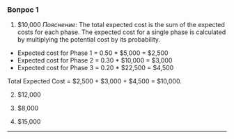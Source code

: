 ### Вопрос 1
1) $10,000
_Пояснение_: The total expected cost is the sum of the expected costs for each phase. The expected cost for a single phase is calculated by multiplying the potential cost by its probability.
- Expected cost for Phase 1 = 0.50 * $5,000 = $2,500
- Expected cost for Phase 2 = 0.30 * $10,000 = $3,000
- Expected cost for Phase 3 = 0.20 * $22,500 = $4,500

Total Expected Cost = $2,500 + $3,000 + $4,500 = $10,000.

2) $12,000

3) $8,000

4) $15,000


---

